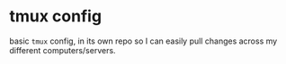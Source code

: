 # tmux config

basic `tmux` config, in its own repo so I can easily pull changes across my different computers/servers.
